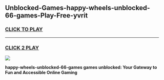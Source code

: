 
## Unblocked-Games-happy-wheels-unblocked-66-games-Play-Free-yvrit
<h3>
<a href="https://premium76.site?title=happy-wheels-unblocked-66-games&ref=17A">CLICK TO PLAY</a></h3>
<hr>

<h3>
<a href="https://premium76.site?title=happy-wheels-unblocked-66-games&ref=17A">CLICK 2 PLAY</a>
  
</h3>

<a href="https://premium76.site?title=happy-wheels-unblocked-66-games&ref=17A"><img src="https://clearcache.store/games.png"></a>


**happy-wheels-unblocked-66-games games unblocked: Your Gateway to Fun and Accessible Online Gaming**

